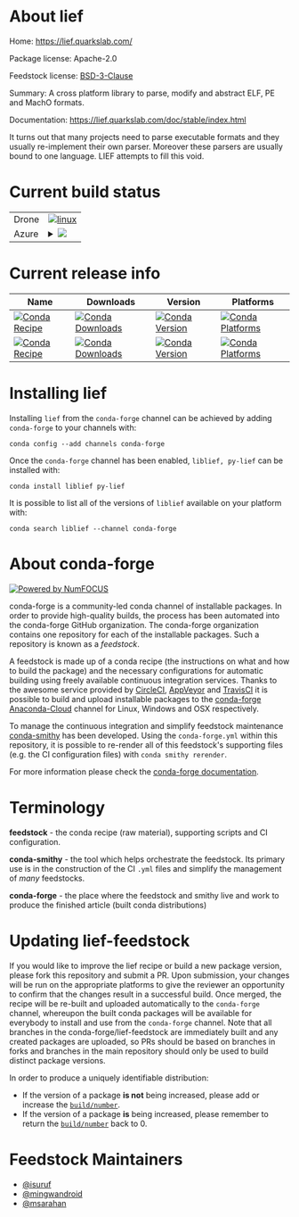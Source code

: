 About lief
==========

Home: https://lief.quarkslab.com/

Package license: Apache-2.0

Feedstock license: [BSD-3-Clause](https://github.com/conda-forge/lief-feedstock/blob/master/LICENSE.txt)

Summary: A cross platform library to parse, modify and abstract ELF, PE and MachO formats.

Documentation: https://lief.quarkslab.com/doc/stable/index.html

It turns out that many projects need to parse executable formats and they usually re-implement
their own parser. Moreover these parsers are usually bound to one language.
LIEF attempts to fill this void.


Current build status
====================


<table><tr>
    <td>Drone</td>
    <td>
      <a href="https://cloud.drone.io/conda-forge/lief-feedstock">
        <img alt="linux" src="https://img.shields.io/drone/build/conda-forge/lief-feedstock/master.svg?label=Linux">
      </a>
    </td>
  </tr>
    
  <tr>
    <td>Azure</td>
    <td>
      <details>
        <summary>
          <a href="https://dev.azure.com/conda-forge/feedstock-builds/_build/latest?definitionId=6372&branchName=master">
            <img src="https://dev.azure.com/conda-forge/feedstock-builds/_apis/build/status/lief-feedstock?branchName=master">
          </a>
        </summary>
        <table>
          <thead><tr><th>Variant</th><th>Status</th></tr></thead>
          <tbody><tr>
              <td>linux_64</td>
              <td>
                <a href="https://dev.azure.com/conda-forge/feedstock-builds/_build/latest?definitionId=6372&branchName=master">
                  <img src="https://dev.azure.com/conda-forge/feedstock-builds/_apis/build/status/lief-feedstock?branchName=master&jobName=linux&configuration=linux_64_" alt="variant">
                </a>
              </td>
            </tr><tr>
              <td>linux_aarch64</td>
              <td>
                <a href="https://dev.azure.com/conda-forge/feedstock-builds/_build/latest?definitionId=6372&branchName=master">
                  <img src="https://dev.azure.com/conda-forge/feedstock-builds/_apis/build/status/lief-feedstock?branchName=master&jobName=linux&configuration=linux_aarch64_" alt="variant">
                </a>
              </td>
            </tr><tr>
              <td>linux_ppc64le</td>
              <td>
                <a href="https://dev.azure.com/conda-forge/feedstock-builds/_build/latest?definitionId=6372&branchName=master">
                  <img src="https://dev.azure.com/conda-forge/feedstock-builds/_apis/build/status/lief-feedstock?branchName=master&jobName=linux&configuration=linux_ppc64le_" alt="variant">
                </a>
              </td>
            </tr><tr>
              <td>osx_64</td>
              <td>
                <a href="https://dev.azure.com/conda-forge/feedstock-builds/_build/latest?definitionId=6372&branchName=master">
                  <img src="https://dev.azure.com/conda-forge/feedstock-builds/_apis/build/status/lief-feedstock?branchName=master&jobName=osx&configuration=osx_64_" alt="variant">
                </a>
              </td>
            </tr><tr>
              <td>osx_arm64</td>
              <td>
                <a href="https://dev.azure.com/conda-forge/feedstock-builds/_build/latest?definitionId=6372&branchName=master">
                  <img src="https://dev.azure.com/conda-forge/feedstock-builds/_apis/build/status/lief-feedstock?branchName=master&jobName=osx&configuration=osx_arm64_" alt="variant">
                </a>
              </td>
            </tr><tr>
              <td>win_64</td>
              <td>
                <a href="https://dev.azure.com/conda-forge/feedstock-builds/_build/latest?definitionId=6372&branchName=master">
                  <img src="https://dev.azure.com/conda-forge/feedstock-builds/_apis/build/status/lief-feedstock?branchName=master&jobName=win&configuration=win_64_" alt="variant">
                </a>
              </td>
            </tr>
          </tbody>
        </table>
      </details>
    </td>
  </tr>
</table>

Current release info
====================

| Name | Downloads | Version | Platforms |
| --- | --- | --- | --- |
| [![Conda Recipe](https://img.shields.io/badge/recipe-liblief-green.svg)](https://anaconda.org/conda-forge/liblief) | [![Conda Downloads](https://img.shields.io/conda/dn/conda-forge/liblief.svg)](https://anaconda.org/conda-forge/liblief) | [![Conda Version](https://img.shields.io/conda/vn/conda-forge/liblief.svg)](https://anaconda.org/conda-forge/liblief) | [![Conda Platforms](https://img.shields.io/conda/pn/conda-forge/liblief.svg)](https://anaconda.org/conda-forge/liblief) |
| [![Conda Recipe](https://img.shields.io/badge/recipe-py--lief-green.svg)](https://anaconda.org/conda-forge/py-lief) | [![Conda Downloads](https://img.shields.io/conda/dn/conda-forge/py-lief.svg)](https://anaconda.org/conda-forge/py-lief) | [![Conda Version](https://img.shields.io/conda/vn/conda-forge/py-lief.svg)](https://anaconda.org/conda-forge/py-lief) | [![Conda Platforms](https://img.shields.io/conda/pn/conda-forge/py-lief.svg)](https://anaconda.org/conda-forge/py-lief) |

Installing lief
===============

Installing `lief` from the `conda-forge` channel can be achieved by adding `conda-forge` to your channels with:

```
conda config --add channels conda-forge
```

Once the `conda-forge` channel has been enabled, `liblief, py-lief` can be installed with:

```
conda install liblief py-lief
```

It is possible to list all of the versions of `liblief` available on your platform with:

```
conda search liblief --channel conda-forge
```


About conda-forge
=================

[![Powered by NumFOCUS](https://img.shields.io/badge/powered%20by-NumFOCUS-orange.svg?style=flat&colorA=E1523D&colorB=007D8A)](http://numfocus.org)

conda-forge is a community-led conda channel of installable packages.
In order to provide high-quality builds, the process has been automated into the
conda-forge GitHub organization. The conda-forge organization contains one repository
for each of the installable packages. Such a repository is known as a *feedstock*.

A feedstock is made up of a conda recipe (the instructions on what and how to build
the package) and the necessary configurations for automatic building using freely
available continuous integration services. Thanks to the awesome service provided by
[CircleCI](https://circleci.com/), [AppVeyor](https://www.appveyor.com/)
and [TravisCI](https://travis-ci.com/) it is possible to build and upload installable
packages to the [conda-forge](https://anaconda.org/conda-forge)
[Anaconda-Cloud](https://anaconda.org/) channel for Linux, Windows and OSX respectively.

To manage the continuous integration and simplify feedstock maintenance
[conda-smithy](https://github.com/conda-forge/conda-smithy) has been developed.
Using the ``conda-forge.yml`` within this repository, it is possible to re-render all of
this feedstock's supporting files (e.g. the CI configuration files) with ``conda smithy rerender``.

For more information please check the [conda-forge documentation](https://conda-forge.org/docs/).

Terminology
===========

**feedstock** - the conda recipe (raw material), supporting scripts and CI configuration.

**conda-smithy** - the tool which helps orchestrate the feedstock.
                   Its primary use is in the construction of the CI ``.yml`` files
                   and simplify the management of *many* feedstocks.

**conda-forge** - the place where the feedstock and smithy live and work to
                  produce the finished article (built conda distributions)


Updating lief-feedstock
=======================

If you would like to improve the lief recipe or build a new
package version, please fork this repository and submit a PR. Upon submission,
your changes will be run on the appropriate platforms to give the reviewer an
opportunity to confirm that the changes result in a successful build. Once
merged, the recipe will be re-built and uploaded automatically to the
`conda-forge` channel, whereupon the built conda packages will be available for
everybody to install and use from the `conda-forge` channel.
Note that all branches in the conda-forge/lief-feedstock are
immediately built and any created packages are uploaded, so PRs should be based
on branches in forks and branches in the main repository should only be used to
build distinct package versions.

In order to produce a uniquely identifiable distribution:
 * If the version of a package **is not** being increased, please add or increase
   the [``build/number``](https://docs.conda.io/projects/conda-build/en/latest/resources/define-metadata.html#build-number-and-string).
 * If the version of a package **is** being increased, please remember to return
   the [``build/number``](https://docs.conda.io/projects/conda-build/en/latest/resources/define-metadata.html#build-number-and-string)
   back to 0.

Feedstock Maintainers
=====================

* [@isuruf](https://github.com/isuruf/)
* [@mingwandroid](https://github.com/mingwandroid/)
* [@msarahan](https://github.com/msarahan/)

